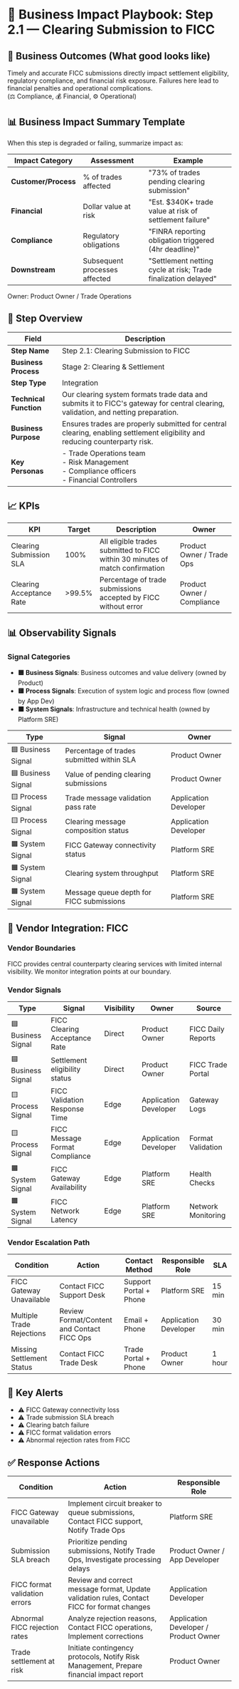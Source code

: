 # 🧾 Business Impact Playbook: Step 2.1 — Clearing Submission to FICC

## 📌 Business Outcomes (What good looks like)
Timely and accurate FICC submissions directly impact settlement eligibility, regulatory compliance, and financial risk exposure. Failures here lead to financial penalties and operational complications.  
(⚖️ Compliance, 💰 Financial, ⚙️ Operational)

## 📊 Business Impact Summary Template
When this step is degraded or failing, summarize impact as:

| Impact Category | Assessment | Example | 
|-----------------|------------|---------|
| **Customer/Process** | % of trades affected | "73% of trades pending clearing submission" |
| **Financial** | Dollar value at risk | "Est. $340K+ trade value at risk of settlement failure" |
| **Compliance** | Regulatory obligations | "FINRA reporting obligation triggered (4hr deadline)" |
| **Downstream** | Subsequent processes affected | "Settlement netting cycle at risk; Trade finalization delayed" |

Owner: Product Owner / Trade Operations

## 🧾 Step Overview
| Field | Description |
|-------|-------------|
| **Step Name** | Step 2.1: Clearing Submission to FICC |
| **Business Process** | Stage 2: Clearing & Settlement |
| **Step Type** | Integration |
| **Technical Function** | Our clearing system formats trade data and submits it to FICC's gateway for central clearing, validation, and netting preparation. |
| **Business Purpose** | Ensures trades are properly submitted for central clearing, enabling settlement eligibility and reducing counterparty risk. |
| **Key Personas** | - Trade Operations team <br> - Risk Management <br> - Compliance officers <br> - Financial Controllers |

## 📈 KPIs
| KPI | Target | Description | Owner |
|-----|--------|-------------|-------|
| Clearing Submission SLA | 100% | All eligible trades submitted to FICC within 30 minutes of match confirmation | Product Owner / Trade Ops |
| Clearing Acceptance Rate | >99.5% | Percentage of trade submissions accepted by FICC without error | Product Owner / Compliance |

## 📊 Observability Signals

### Signal Categories
- **🟦 Business Signals**: Business outcomes and value delivery (owned by Product)
- **🟨 Process Signals**: Execution of system logic and process flow (owned by App Dev)
- **🟧 System Signals**: Infrastructure and technical health (owned by Platform SRE)

| Type | Signal | Owner |
|------|--------|-------|
| 🟦 Business Signal | Percentage of trades submitted within SLA | Product Owner |
| 🟦 Business Signal | Value of pending clearing submissions | Product Owner |
| 🟨 Process Signal | Trade message validation pass rate | Application Developer |
| 🟨 Process Signal | Clearing message composition status | Application Developer |
| 🟧 System Signal | FICC Gateway connectivity status | Platform SRE |
| 🟧 System Signal | Clearing system throughput | Platform SRE |
| 🟧 System Signal | Message queue depth for FICC submissions | Platform SRE |

## 🏢 Vendor Integration: FICC

### Vendor Boundaries
FICC provides central counterparty clearing services with limited internal visibility. We monitor integration points at our boundary.

### Vendor Signals

| Type | Signal | Visibility | Owner | Source |
|------|--------|------------|-------|--------|
| 🟦 Business Signal | FICC Clearing Acceptance Rate | Direct | Product Owner | FICC Daily Reports |
| 🟦 Business Signal | Settlement eligibility status | Direct | Product Owner | FICC Trade Portal |
| 🟨 Process Signal | FICC Validation Response Time | Edge | Application Developer | Gateway Logs |
| 🟨 Process Signal | FICC Message Format Compliance | Edge | Application Developer | Format Validation |
| 🟧 System Signal | FICC Gateway Availability | Edge | Platform SRE | Health Checks |
| 🟧 System Signal | FICC Network Latency | Edge | Platform SRE | Network Monitoring |

### Vendor Escalation Path
| Condition | Action | Contact Method | Responsible Role | SLA |
|-----------|--------|----------------|------------------|-----|
| FICC Gateway Unavailable | Contact FICC Support Desk | Support Portal + Phone | Platform SRE | 15 min |
| Multiple Trade Rejections | Review Format/Content and Contact FICC Ops | Email + Phone | Application Developer | 30 min |
| Missing Settlement Status | Contact FICC Trade Desk | Trade Portal + Phone | Product Owner | 1 hour |

## 🔔 Key Alerts
- ⚠ FICC Gateway connectivity loss
- ⚠ Trade submission SLA breach
- ⚠ Clearing batch failure
- ⚠ FICC format validation errors
- ⚠ Abnormal rejection rates from FICC

## ✅ Response Actions
| Condition | Action | Responsible Role |
|-----------|--------|------------------|
| FICC Gateway unavailable | Implement circuit breaker to queue submissions, Contact FICC support, Notify Trade Ops | Platform SRE |
| Submission SLA breach | Prioritize pending submissions, Notify Trade Ops, Investigate processing delays | Product Owner / App Developer |
| FICC format validation errors | Review and correct message format, Update validation rules, Contact FICC for format changes | Application Developer |
| Abnormal FICC rejection rates | Analyze rejection reasons, Contact FICC operations, Implement corrections | Application Developer / Product Owner |
| Trade settlement at risk | Initiate contingency protocols, Notify Risk Management, Prepare financial impact report | Product Owner |
